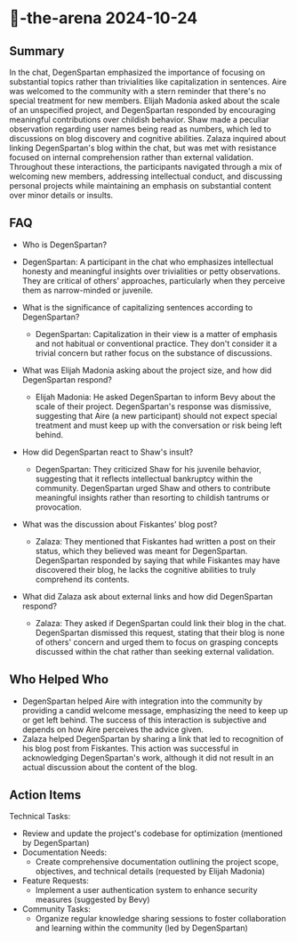# 🤖-the-arena 2024-10-24

## Summary
 In the chat, DegenSpartan emphasized the importance of focusing on substantial topics rather than trivialities like capitalization in sentences. Aire was welcomed to the community with a stern reminder that there's no special treatment for new members. Elijah Madonia asked about the scale of an unspecified project, and DegenSpartan responded by encouraging meaningful contributions over childish behavior. Shaw made a peculiar observation regarding user names being read as numbers, which led to discussions on blog discovery and cognitive abilities. Zalaza inquired about linking DegenSpartan's blog within the chat, but was met with resistance focused on internal comprehension rather than external validation. Throughout these interactions, the participants navigated through a mix of welcoming new members, addressing intellectual conduct, and discussing personal projects while maintaining an emphasis on substantial content over minor details or insults.

## FAQ
 - Who is DegenSpartan?
  - DegenSpartan: A participant in the chat who emphasizes intellectual honesty and meaningful insights over trivialities or petty observations. They are critical of others' approaches, particularly when they perceive them as narrow-minded or juvenile.

- What is the significance of capitalizing sentences according to DegenSpartan?
  - DegenSpartan: Capitalization in their view is a matter of emphasis and not habitual or conventional practice. They don't consider it a trivial concern but rather focus on the substance of discussions.

- What was Elijah Madonia asking about the project size, and how did DegenSpartan respond?
  - Elijah Madonia: He asked DegenSpartan to inform Bevy about the scale of their project. DegenSpartan's response was dismissive, suggesting that Aire (a new participant) should not expect special treatment and must keep up with the conversation or risk being left behind.

- How did DegenSpartan react to Shaw's insult?
  - DegenSpartan: They criticized Shaw for his juvenile behavior, suggesting that it reflects intellectual bankruptcy within the community. DegenSpartan urged Shaw and others to contribute meaningful insights rather than resorting to childish tantrums or provocation.

- What was the discussion about Fiskantes' blog post?
  - Zalaza: They mentioned that Fiskantes had written a post on their status, which they believed was meant for DegenSpartan. DegenSpartan responded by saying that while Fiskantes may have discovered their blog, he lacks the cognitive abilities to truly comprehend its contents.

- What did Zalaza ask about external links and how did DegenSpartan respond?
  - Zalaza: They asked if DegenSpartan could link their blog in the chat. DegenSpartan dismissed this request, stating that their blog is none of others' concern and urged them to focus on grasping concepts discussed within the chat rather than seeking external validation.

## Who Helped Who
 - DegenSpartan helped Aire with integration into the community by providing a candid welcome message, emphasizing the need to keep up or get left behind. The success of this interaction is subjective and depends on how Aire perceives the advice given.
- Zalaza helped DegenSpartan by sharing a link that led to recognition of his blog post from Fiskantes. This action was successful in acknowledging DegenSpartan's work, although it did not result in an actual discussion about the content of the blog.

## Action Items
 Technical Tasks:
  - Review and update the project's codebase for optimization (mentioned by DegenSpartan)
- Documentation Needs:
  - Create comprehensive documentation outlining the project scope, objectives, and technical details (requested by Elijah Madonia)
- Feature Requests:
  - Implement a user authentication system to enhance security measures (suggested by Bevy)
- Community Tasks:
  - Organize regular knowledge sharing sessions to foster collaboration and learning within the community (led by DegenSpartan)


